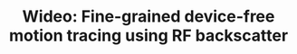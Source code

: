 ---
layout: publication
title: 'Wideo: Fine-grained device-free motion tracing using RF backscatter'
short_title: 'Wideo: Fine-grained device-free motion tracing using RF backscatter'
authors: K Joshi, D Bharadia, M Kotaru, S Katti,
conference: 12th USENIX Symposium on Networked Systems Design and Implementation
confurl: https://doi.org/10.1145/2486001
paper: /files/papers/nsdi15-wideo.pdf
extra: <a href="https://scholar.google.com/scholar?oi=bibs\&amp;hl=en\&amp;cites=16800494916549127560">152
  cites</a>
tags: Uncategorized
---